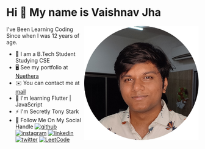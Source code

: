 
# Hi 👋 My name is Vaishnav Jha
<img align="right" height="300" width="300" alt="" src="Photos/Profile Circle.png" />


I've Been Learning Coding Since when I was 12 years of age.


* 📖  I am a B.Tech Student Studying CSE
* 🖥️  See my portfolio at [Nuethera](https://nuethera.github.io/my-website/)
* ✉️  You can contact me at [mail](mailto:vaishnavj2124@outlook.com)
* 🧠  I'm learning Flutter | JavaScript 
* ⚡  I'm Secretly Tony Stark
* 🍁 Follow Me On My Social Handle      [<img src="https://img.icons8.com/nolan/240/github.png" alt='github' height='32'>](https://github.com/Nuethera) [<img src="https://img.icons8.com/nolan/240/instagram-new.png" alt='instagram' height='32'>](https://www.instagram.com/nuethy/) [<img src="https://img.icons8.com/nolan/240/linkedin.png" alt='linkedin' height='32'>](https://www.linkedin.com/in/nuethy/) [<img src="https://img.icons8.com/nolan/240/chrome.png" alt='twitter' height='32'>](https://twitter.com/VaishnavJha) [<img src="https://img.icons8.com/nolan/240/program.png" alt='LeetCode' height='32'>](https://leetcode.com/Nuethera/)

